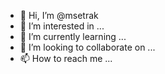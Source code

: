 - 👋 Hi, I’m @msetrak
- 👀 I’m interested in ...
- 🌱 I’m currently learning ...
- 💞️ I’m looking to collaborate on ...
- 📫 How to reach me ...

<!---
msetrak/msetrak is a ✨ special ✨ repository because its `README.md` (this file) appears on your GitHub profile.
You can click the Preview link to take a look at your changes.
--->
